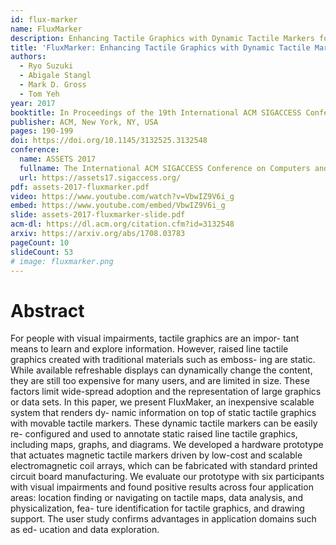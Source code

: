 ```yaml
---
id: flux-marker
name: FluxMarker
description: Enhancing Tactile Graphics with Dynamic Tactile Markers for Blind People
title: 'FluxMarker: Enhancing Tactile Graphics with Dynamic Tactile Markers'
authors:
  - Ryo Suzuki
  - Abigale Stangl
  - Mark D. Gross
  - Tom Yeh
year: 2017
booktitle: In Proceedings of the 19th International ACM SIGACCESS Conference on Computers and Accessibility (ASSETS '17)
publisher: ACM, New York, NY, USA
pages: 190-199
doi: https://doi.org/10.1145/3132525.3132548
conference:
  name: ASSETS 2017
  fullname: The International ACM SIGACCESS Conference on Computers and Accessibility (ASSETS 2017)
  url: https://assets17.sigaccess.org/
pdf: assets-2017-fluxmarker.pdf
video: https://www.youtube.com/watch?v=VbwIZ9V6i_g
embed: https://www.youtube.com/embed/VbwIZ9V6i_g
slide: assets-2017-fluxmarker-slide.pdf
acm-dl: https://dl.acm.org/citation.cfm?id=3132548
arxiv: https://arxiv.org/abs/1708.03783
pageCount: 10
slideCount: 53
# image: fluxmarker.png
---
```


# Abstract

For people with visual impairments, tactile graphics are an impor- tant means to learn and explore information. However, raised line tactile graphics created with traditional materials such as emboss- ing are static. While available refreshable displays can dynamically change the content, they are still too expensive for many users, and are limited in size. These factors limit wide-spread adoption and the representation of large graphics or data sets. In this paper, we present FluxMaker, an inexpensive scalable system that renders dy- namic information on top of static tactile graphics with movable tactile markers. These dynamic tactile markers can be easily re- configured and used to annotate static raised line tactile graphics, including maps, graphs, and diagrams. We developed a hardware prototype that actuates magnetic tactile markers driven by low-cost and scalable electromagnetic coil arrays, which can be fabricated with standard printed circuit board manufacturing. We evaluate our prototype with six participants with visual impairments and found positive results across four application areas: location finding or navigating on tactile maps, data analysis, and physicalization, fea- ture identification for tactile graphics, and drawing support. The user study confirms advantages in application domains such as ed- ucation and data exploration.

